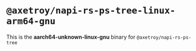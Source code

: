 # `@axetroy/napi-rs-ps-tree-linux-arm64-gnu`

This is the **aarch64-unknown-linux-gnu** binary for `@axetroy/napi-rs-ps-tree`
